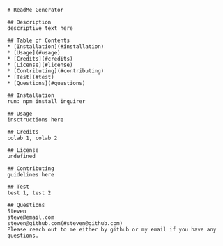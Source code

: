
    # ReadMe Generator

    ## Description
    descriptive text here

    ## Table of Contents
    * [Installation](#installation)
    * [Usage](#usage)
    * [Credits](#credits)
    * [License](#license)
    * [Contributing](#contributing)
    * [Test](#test)
    * [Questions](#questions)
    
    ## Installation
    run: npm install inquirer

    ## Usage
    insctructions here
    
    ## Credits
    colab 1, colab 2
    
    ## License
    undefined
    
    ## Contributing
    guidelines here
    
    ## Test
    test 1, test 2
    
    ## Questions
    Steven
    steve@email.com
    steven@github.com(#steven@github.com)
    Please reach out to me either by github or my email if you have any questions.
    